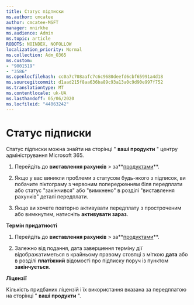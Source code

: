 ```yaml
---
title: Статус підписки
ms.author: cmcatee
author: cmcatee-MSFT
manager: mnirkhe
ms.audience: Admin
ms.topic: article
ROBOTS: NOINDEX, NOFOLLOW
localization_priority: Normal
ms.collection: Adm_O365
ms.custom:
- "9001519"
- "3586"
ms.openlocfilehash: cc0a7c708aafc7c6c9680deefd6cbf65991a4d18
ms.sourcegitcommit: d1aad215f8aa636ba89c93a13a0c9d90e997f752
ms.translationtype: MT
ms.contentlocale: uk-UA
ms.lasthandoff: 05/06/2020
ms.locfileid: "44063242"
---
```

# <a name="subscription-status"></a>Статус підписки

Статус підписки можна знайти на сторінці " **ваші продукти** " центру адміністрування Microsoft 365.

1. Перейдіть до **виставлення рахунків** > за**[продуктами](https://go.microsoft.com/fwlink/p/?linkid=842054)**.

2. Якщо у вас виникли проблеми з статусом будь-якого з підписок, ви побачите піктограму з червоним попередженням біля передплати або статус "закінчився" або "вимкнено" в розділі "виставлення рахунків" деталі передплати.

3. Якщо ви хочете повторно активувати передплату з простроченим або вимкнутим, натисніть **активувати зараз**.

**Термін придатності**

1. Перейдіть до **виставлення рахунків** > за**[продуктами](https://go.microsoft.com/fwlink/p/?linkid=842054)**.

2. Залежно від подання, дата завершення терміну дії відображатиметься в крайньому правому стовпці з міткою **дата** або в розділі **платіжний** відомості про підписку поруч із пунктом **закінчується**.

**Ліцензії**

Кількість придбаних ліцензій і їх використання вказана за передплатою на сторінці " **ваші продукти** ".

